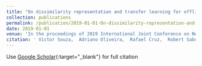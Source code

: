 ```yaml
---
title: "On dissimilarity representation and transfer learning for offline handwritten signature verification"
collection: publications
permalink: /publication/2019-01-01-On-dissimilarity-representation-and-transfer-learning-for-offline-handwritten-signature-verification
date: 2019-01-01
venue: 'In the proceedings of 2019 International Joint Conference on Neural Networks (IJCNN)'
citation: ' Victor Souza,  Adriano Oliveira,  Rafael Cruz,  Robert Sabourin, &quot;On dissimilarity representation and transfer learning for offline handwritten signature verification.&quot; In the proceedings of 2019 International Joint Conference on Neural Networks (IJCNN), 2019.'
---
```

Use [Google Scholar](https://scholar.google.com/scholar?q=On+dissimilarity+representation+and+transfer+learning+for+offline+handwritten+signature+verification){:target="_blank"} for full citation